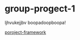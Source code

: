 # group-progect-1
ljhvukejjbv boopadoopboopa!

[poroject-framework](https://user-images.githubusercontent.com/93573329/149936638-80534f64-e541-43c3-a498-1b9653369e43.png)
